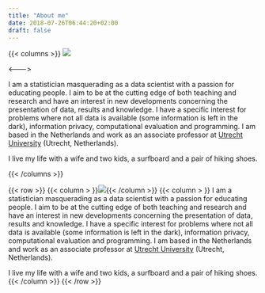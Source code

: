 ```yaml
---
title: "About me"
date: 2018-07-26T06:44:20+02:00
draft: false
---
```


{{< columns >}}
![](../images/top.jpg)

<--->

I am a statistician masquerading as a data scientist with a passion for educating people. I aim to be at the cutting edge of both teaching and research and have an interest in new developments concerning the presentation of data, results and knowledge. I have a specific interest for problems where not all data is available (some information is left in the dark), information privacy, computational evaluation and programming. I am based in the Netherlands and work as an associate professor at [Utrecht University](https://www.uu.nl/en) (Utrecht, Netherlands).

I live my life with a wife and two kids, a surfboard and a pair of hiking shoes.

{{< /columns >}}


{{< row >}}
{{< column > }}![](../images/top.jpg){{< /column >}}
{{< column > }}
I am a statistician masquerading as a data scientist with a passion for educating people. I aim to be at the cutting edge of both teaching and research and have an interest in new developments concerning the presentation of data, results and knowledge. I have a specific interest for problems where not all data is available (some information is left in the dark), information privacy, computational evaluation and programming. I am based in the Netherlands and work as an associate professor at [Utrecht University](https://www.uu.nl/en) (Utrecht, Netherlands).

I live my life with a wife and two kids, a surfboard and a pair of hiking shoes.
{{< /column >}}
{{< /row >}}